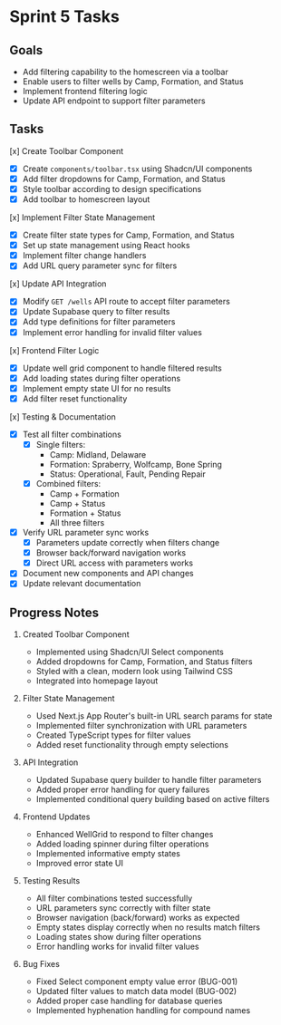 # Sprint 5 Tasks

## Goals
- Add filtering capability to the homescreen via a toolbar
- Enable users to filter wells by Camp, Formation, and Status
- Implement frontend filtering logic
- Update API endpoint to support filter parameters

## Tasks
[x] Create Toolbar Component
  - [x] Create `components/toolbar.tsx` using Shadcn/UI components
  - [x] Add filter dropdowns for Camp, Formation, and Status
  - [x] Style toolbar according to design specifications
  - [x] Add toolbar to homescreen layout

[x] Implement Filter State Management
  - [x] Create filter state types for Camp, Formation, and Status
  - [x] Set up state management using React hooks
  - [x] Implement filter change handlers
  - [x] Add URL query parameter sync for filters

[x] Update API Integration
  - [x] Modify `GET /wells` API route to accept filter parameters
  - [x] Update Supabase query to filter results
  - [x] Add type definitions for filter parameters
  - [x] Implement error handling for invalid filter values

[x] Frontend Filter Logic
  - [x] Update well grid component to handle filtered results
  - [x] Add loading states during filter operations
  - [x] Implement empty state UI for no results
  - [x] Add filter reset functionality

[x] Testing & Documentation
  - [x] Test all filter combinations
    - [x] Single filters:
      - Camp: Midland, Delaware
      - Formation: Spraberry, Wolfcamp, Bone Spring
      - Status: Operational, Fault, Pending Repair
    - [x] Combined filters:
      - Camp + Formation
      - Camp + Status
      - Formation + Status
      - All three filters
  - [x] Verify URL parameter sync works
    - [x] Parameters update correctly when filters change
    - [x] Browser back/forward navigation works
    - [x] Direct URL access with parameters works
  - [x] Document new components and API changes
  - [x] Update relevant documentation

## Progress Notes

1. Created Toolbar Component
   - Implemented using Shadcn/UI Select components
   - Added dropdowns for Camp, Formation, and Status filters
   - Styled with a clean, modern look using Tailwind CSS
   - Integrated into homepage layout

2. Filter State Management
   - Used Next.js App Router's built-in URL search params for state
   - Implemented filter synchronization with URL parameters
   - Created TypeScript types for filter values
   - Added reset functionality through empty selections

3. API Integration
   - Updated Supabase query builder to handle filter parameters
   - Added proper error handling for query failures
   - Implemented conditional query building based on active filters

4. Frontend Updates
   - Enhanced WellGrid to respond to filter changes
   - Added loading spinner during filter operations
   - Implemented informative empty states
   - Improved error state UI

5. Testing Results
   - All filter combinations tested successfully
   - URL parameters sync correctly with filter state
   - Browser navigation (back/forward) works as expected
   - Empty states display correctly when no results match filters
   - Loading states show during filter operations
   - Error handling works for invalid filter values

6. Bug Fixes
   - Fixed Select component empty value error (BUG-001)
   - Updated filter values to match data model (BUG-002)
   - Added proper case handling for database queries
   - Implemented hyphenation handling for compound names 